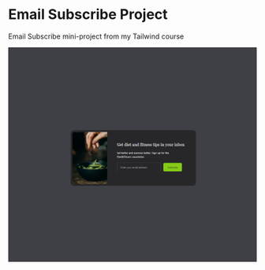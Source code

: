 # Email Subscribe Project

Email Subscribe mini-project from my Tailwind course

![Alt text](images/email-subscribe.png)
